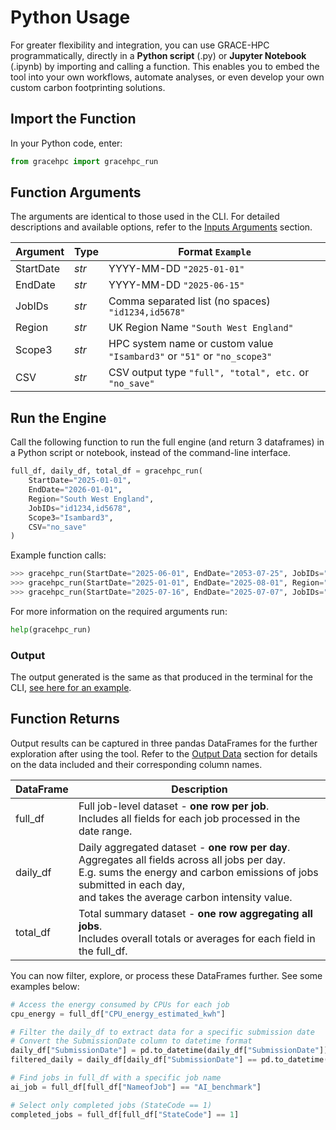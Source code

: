 # Python Usage 

For greater flexibility and integration, you can use GRACE-HPC programmatically, directly in a **Python script** (.py) or **Jupyter Notebook** (.ipynb) by importing and calling a function. This enables you to embed the tool into your own workflows, automate analyses, or even develop your own custom carbon footprinting solutions.

## Import the Function

In your Python code, enter:

```python
from gracehpc import gracehpc_run 
```

## Function Arguments
The arguments are identical to those used in the CLI. For detailed descriptions and available options, refer to the [Inputs Arguments](inputs_outputs.md#input-arguments) section.

| Argument            | Type | Format `Example`                                                        |
|---------------------|------|--------------------------------------------------------------------------|
| StartDate           | *str*| YYYY-MM-DD   `"2025-01-01"`                                              |
| EndDate             | *str*| YYYY-MM-DD   `"2025-06-15"`                                             |
| JobIDs              | *str*| Comma separated list (no spaces)   `"id1234,id5678"`                     |
| Region              | *str*| UK Region Name   `"South West England"`                                  |
| Scope3              | *str*| HPC system name or custom value  `"Isambard3"` or `"51"` or `"no_scope3"`                      |
| CSV                 | *str*| CSV output type   `"full", "total", etc.` or `"no_save"`                               |


## Run the Engine
Call the following function to run the full engine (and return 3 dataframes) in a Python script or notebook, instead of the command-line interface.

```python 
full_df, daily_df, total_df = gracehpc_run(
    StartDate="2025-01-01", 
    EndDate="2026-01-01",
    Region="South West England",
    JobIDs="id1234,id5678",
    Scope3="Isambard3",
    CSV="no_save"
)
```

Example function calls:

```python 
>>> gracehpc_run(StartDate="2025-06-01", EndDate="2053-07-25", JobIDs="12345,67890", Region="South West England", Scope3="IsambardAI", CSV="all")
>>> gracehpc_run(StartDate="2025-01-01", EndDate="2025-08-01", Region="South West England", Scope3="Isambard3", CSV="full_summary")
>>> gracehpc_run(StartDate="2025-07-16", EndDate="2025-07-07", JobIDs="id1245", Region="London", Scope3="51", CSV="no_save")
```

For more information on the required arguments run:

```python 
help(gracehpc_run)
```
### Output
The output generated is the same as that produced in the terminal for the CLI, [see here for an example](cli.md#example-terminal-output).


## Function Returns
Output results can be captured in three pandas DataFrames for the further exploration after using the tool. Refer to the [Output Data](inputs_outputs.md#output-data) section for details on the data included and their corresponding column names.

| DataFrame           | Description                                            |
|---------------------|--------------------------------------------------------|
| full_df             | Full job-level dataset - **one row per job**. <br> Includes all fields for each job processed in the date range.   |
| daily_df            |  Daily aggregated dataset - **one row per day**. <br> Aggregates all fields across all jobs per day. <br> E.g. sums the energy and carbon emissions of jobs submitted in each day, <br> and takes the average carbon intensity value.   |
| total_df            | Total summary dataset - **one row aggregating all jobs**. <br> Includes overall totals or averages for each field in the full_df.   |


You can now filter, explore, or process these DataFrames further. See some examples below:

```python 
# Access the energy consumed by CPUs for each job 
cpu_energy = full_df["CPU_energy_estimated_kwh"]

# Filter the daily_df to extract data for a specific submission date
# Convert the SubmissionDate column to datetime format
daily_df["SubmissionDate"] = pd.to_datetime(daily_df["SubmissionDate"])
filtered_daily = daily_df[daily_df["SubmissionDate"] == pd.to_datetime("2025-06-16")]

# Find jobs in full_df with a specific job name
ai_job = full_df[full_df["NameofJob"] == "AI_benchmark"]

# Select only completed jobs (StateCode == 1)
completed_jobs = full_df[full_df["StateCode"] == 1]
```